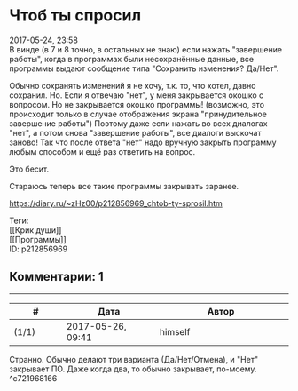 Чтоб ты спросил
===============

  
2017-05-24, 23:58  
 В винде (в 7 и 8 точно, в остальных не знаю) если нажать "завершение работы", когда в программах были несохранённые данные, все программы выдают сообщение типа "Сохранить изменения? Да/Нет".   
   
 Обычно сохранять изменений я не хочу, т.к. то, что хотел, давно сохранил. Но. Если я отвечаю "нет", у меня закрывается окошко с вопросом. Но не закрывается окошко программы! (возможно, это происходит только в случае отображения экрана "принудительное завершение работы") Поэтому даже если нажать во всех диалогах "нет", а потом снова "завершение работы", все диалоги выскочат заново! Так что после ответа "нет" надо вручную закрыть программу любым способом и ещё раз ответить на вопрос.   
   
 Это бесит.   
   
 Стараюсь теперь все такие программы закрывать заранее.   
  
<https://diary.ru/~zHz00/p212856969_chtob-ty-sprosil.htm>  
  
Теги:  
[[Крик души]]  
[[Программы]]  
ID: p212856969  


Комментарии: 1
--------------

  


---



|         #         |              Дата              |                     Автор                     |           ID           |
| --- | --- | --- | --- |
| (1/1) | 2017-05-26, 09:41 | himself | c721968166 |

  
 Странно. Обычно делают три варианта (Да/Нет/Отмена), и "Нет" закрывает ПО. Даже когда два, то обычно закрывает, по-моему.   
 ^c721968166